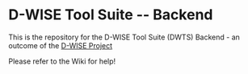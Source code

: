 # D-WISE Tool Suite -- Backend

This is the repository for the D-WISE Tool Suite (DWTS) Backend - an outcome of
the [D-WISE Project](https://www.dwise.uni-hamburg.de/)

Please refer to the Wiki for help!
